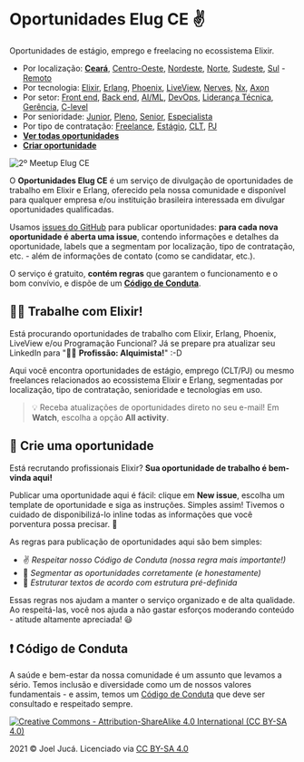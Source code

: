 # Oportunidades Elug CE ✌️

Oportunidades de estágio, emprego e freelacing no ecossistema Elixir.

<!-- Links Rápidos -->

- Por localização:
  [**Ceará**][loc:ce],
  [Centro-Oeste][loc:co],
  [Nordeste][loc:ne],
  [Norte][loc:n],
  [Sudeste][loc:se],
  [Sul][loc:s] -
  [Remoto][loc:remoto]
- Por tecnologia:
  [Elixir][tec:elixir],
  [Erlang][tec:erlang],
  [Phoenix][tec:phoenix],
  [LiveView][tec:liveview],
  [Nerves][tec:nerves],
  [Nx][tec:nx],
  [Axon][tec:axon]
- Por setor:
  [Front end][sct:front],
  [Back end][sct:back],
  [AI/ML][sct:ai-ml],
  [DevOps][sct:devops],
  [Liderança Técnica][snr:lideranca],
  [Gerência][sct:gerencia],
  [C-level][sct:c-level]
- Por senioridade:
  [Junior][snr:junior],
  [Pleno][snr:pleno],
  [Senior][snr:senior],
  [Especialista][snr:especialista]
- Por tipo de contratação:
  [Freelance][typ:freelance],
  [Estágio][typ:internship],
  [CLT][typ:clt],
  [PJ][typ:pj]
- [**Ver todas oportunidades**](https://github.com/elug-ce/oportunidades/issues)
- [**Criar oportunidade**](#-crie-uma-oportunidade)

<!-- Links: Localização -->

[loc:ce]: https://github.com/elug-ce/oportunidades/labels/local%3A%20ceara
[loc:co]: https://github.com/elug-ce/oportunidades/labels/local%3A%20centro-oeste
[loc:ne]: https://github.com/elug-ce/oportunidades/labels/local%3A%20nordeste
[loc:n]: https://github.com/elug-ce/oportunidades/labels/local%3A%20norte
[loc:se]: https://github.com/elug-ce/oportunidades/labels/local%3A%20sudeste
[loc:s]: https://github.com/elug-ce/oportunidades/labels/local%3A%20sul
[loc:remoto]: https://github.com/elug-ce/oportunidades/labels/local%3A%20remoto
[tec:elixir]: https://github.com/elug-ce/oportunidades/labels/tech%3a%20elixir
[tec:erlang]: https://github.com/elug-ce/oportunidades/labels/tech%3a%20erlang
[tec:phoenix]: https://github.com/elug-ce/oportunidades/labels/tech%3a%20phoenix
[tec:liveview]: https://github.com/elug-ce/oportunidades/labels/tech%3a%20liveview
[tec:nerves]: https://github.com/elug-ce/oportunidades/labels/tech%3a%20nerves
[tec:nx]: https://github.com/elug-ce/oportunidades/labels/tech%3a%20nx
[tec:axon]: https://github.com/elug-ce/oportunidades/labels/tech%3a%20axon
[sct:front]: https://github.com/elug-ce/oportunidades/labels/local%3A%20front%20end
[sct:back]: https://github.com/elug-ce/oportunidades/labels/local%3A%20back%20end
[sct:ai-ml]: https://github.com/elug-ce/oportunidades/labels/local%3A%20ai-ml
[sct:devops]: https://github.com/elug-ce/oportunidades/labels/local%3A%20devops
[sct:gerencia]: https://github.com/elug-ce/oportunidades/labels/local%3A%20gerência
[sct:c-level]: https://github.com/elug-ce/oportunidades/labels/local%3A%20c-level
[snr:junior]: https://github.com/elug-ce/oportunidades/labels/senioridade:%20junior
[snr:pleno]: https://github.com/elug-ce/oportunidades/labels/senioridade:%20pleno
[snr:senior]: https://github.com/elug-ce/oportunidades/labels/senioridade:%20senior
[snr:especialista]: https://github.com/elug-ce/oportunidades/labels/senioridade:%20especialista
[snr:lideranca]: https://github.com/elug-ce/oportunidades/labels/senioridade:%20lideranca
[typ:freelance]: https://github.com/elug-ce/oportunidades/labels/tipo:%20freelance
[typ:internship]: https://github.com/elug-ce/oportunidades/labels/tipo:%20estágio
[typ:clt]: https://github.com/elug-ce/oportunidades/labels/tipo:%20clt
[typ:pj]: https://github.com/elug-ce/oportunidades/labels/tipo:%20pj

<!-- Imagem ilustrativa -->

![2º Meetup Elug CE](https://elug-ce.github.io/media/2019-11-08_2-meetup-elug-ce-foto-oficial.jpg "2º Meetup Elug CE")

<!-- O que é: -->

O **Oportunidades Elug CE** é um serviço de divulgação de oportunidades de trabalho em Elixir e Erlang, oferecido pela nossa comunidade e disponível para qualquer empresa e/ou instituição brasileira interessada em divulgar oportunidades qualificadas.

Usamos [issues do GitHub](https://github.com/features/issues/) para publicar oportunidades: **para cada nova oportunidade é aberta uma issue**, contendo informações e detalhes da oportunidade, labels que a segmentam por localização, tipo de contratação, etc. - além de informações de contato (como se candidatar, etc.).

O serviço é gratuito, **contém regras** que garantem o funcionamento e o bom convívio, e dispõe de um [**Código de Conduta**](#%EF%B8%8F-código-de-conduta).

<!-- Quem procura oportunidades: -->

## 👩‍💻 Trabalhe com Elixir!

Está procurando oportunidades de trabalho com Elixir, Erlang, Phoenix, LiveView e/ou Programação Funcional? Já se prepare pra atualizar seu LinkedIn para "🧙‍♂️ **Profissão: Alquimista!**" :-D

Aqui você encontra oportunidades de estágio, emprego (CLT/PJ) ou mesmo freelances relacionados ao ecossistema Elixir e Erlang, segmentadas por localização, tipo de contratação, senioridade e tecnologias em uso.

> 💡 Receba atualizações de oportunidades direto no seu e-mail! Em **Watch**, escolha a opção **All activity**.

<!-- Quem oferta oportunidades: -->

## 📣 Crie uma oportunidade

Está recrutando profissionais Elixir? **Sua oportunidade de trabalho é bem-vinda aqui!**

Publicar uma oportunidade aqui é fácil: clique em **New issue**, escolha um template de oportunidade e siga as instruções. Simples assim! Tivemos o cuidado de disponibilizá-lo inline todas as informações que você porventura possa precisar. 🙂

As regras para publicação de oportunidades aqui são bem simples:

- ✌️ _Respeitar nosso Código de Conduta (nossa regra mais importante!)_
- 🎯 _Segmentar as oportunidades corretamente (e honestamente)_
- 📝 _Estruturar textos de acordo com estrutura pré-definida_

Essas regras nos ajudam a manter o serviço organizado e de alta qualidade. Ao respeitá-las, você nos ajuda a não gastar esforços moderando conteúdo - atitude altamente apreciada! 😃

<!-- > 💡 Temos também uma seção [**Perguntas Frequentes**](#) com algumas respostas e instruções úteis. -->

<!-- Código de Conduta: -->

## ❗️ Código de Conduta

A saúde e bem-estar da nossa comunidade é um assunto que levamos a sério. Temos inclusão e diversidade como um de nossos valores fundamentais - e assim, temos um [Código de Conduta](https://www.codamos.club/codigo-de-conduta) que deve ser consultado e respeitado sempre.

<!-- Licença: -->

[![Creative Commons - Attribution-ShareAlike 4.0 International (CC BY-SA 4.0)](https://i.creativecommons.org/l/by-sa/4.0/80x15.png "Creative Commons - Attribution-ShareAlike 4.0 International (CC BY-SA 4.0)")](http://creativecommons.org/licenses/by-sa/4.0/ "Creative Commons - Attribution-ShareAlike 4.0 International (CC BY-SA 4.0)")

2021 &copy; Joel Jucá. Licenciado via [CC BY-SA 4.0](http://creativecommons.org/licenses/by-sa/4.0/ "Creative Commons - Attribution-ShareAlike 4.0 International (CC BY-SA 4.0)")
